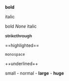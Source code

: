 **bold**

italic

bold *None* italic

~~strikethrough~~

==highlighted==

`monospace`

++underlined++

small - normal - **large** - **huge**